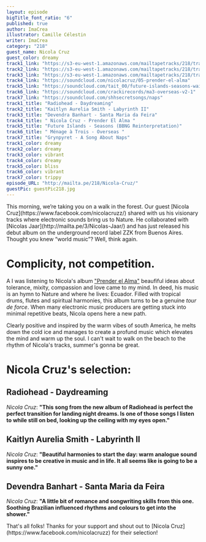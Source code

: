 ```yaml
---
layout: episode
bigTitle_font_ratio: "6"
published: true
author: ImaCrea
illustrator: Camille Célestin
writer: ImaCrea
category: "218"
guest_name: Nicola Cruz
guest_color: dreamy
track1_link: "https://s3-eu-west-1.amazonaws.com/mailtapetracks/218/track1.mp3"
track2_link: "https://s3-eu-west-1.amazonaws.com/mailtapetracks/218/track2.mp3"
track3_link: "https://s3-eu-west-1.amazonaws.com/mailtapetracks/218/track3.mp3"
track4_link: "https://soundcloud.com/nicolacruz/05-prender-el-alma"
track5_link: "https://soundcloud.com/tait_00/future-islands-seasons-waiting-on-you-badbadnotgood-reinterpretation"
track6_link: "https://soundcloud.com/crackirecords/ma3-overseas-v2-1"
track7_link: "https://soundcloud.com/shhsecretsongs/naps"
track1_title: "Radiohead - Daydreaming"
track2_title: "Kaitlyn Aurelia Smith - Labyrinth II"
track3_title: "Devendra Banhart - Santa Maria da Feira"
track4_title: " Nicola Cruz - Prender El Alma "
track5_title: "Future Islands - Seasons (BBNG Reinterpretation)"
track6_title: " Ménage à Trois - Overseas "
track7_title: "Grynpyret - A Song About Naps"
track1_color: dreamy
track2_color: dreamy
track3_color: vibrant
track4_color: dreamy
track5_color: bliss
track6_color: vibrant
track7_color: trippy
episode_URL: "http://mailta.pe/218/Nicola-Cruz/"
guestPic: guestPic218.jpg
---
```

<p id="introduction">This morning, we’re taking you on a walk in the forest. Our guest [Nicola Cruz](https://www.facebook.com/nicolacruzz/) shared with us his visionary tracks where electronic sounds bring us to Nature. He collaborated with [Nicolas Jaar](http://mailta.pe/3/Nicolas-Jaar/) and has just released his debut album on the underground record label ZZK from Buenos Aires. Thought you knew “world music”? Well, think again.</p>

# Complicity, not competition.

A I was listening to Nicola's album ["Prender el Alma"](https://zzkrecords.bandcamp.com/album/prender-el-alma) beaufiful ideas about tolerance, mixity, compassion and love came to my mind. In deed, his music is an hymn to Nature and where he lives: Ecuador. Filled with tropical drums, flutes and spiritual harmonies, this album turns to be a genuine _tour de force_. When many electronic music producers are getting stuck into minimal repetitive beats, Nicola opens here a new path.

Clearly positive and inspired by the warm vibes of south America, he melts down the cold ice and manages to create a profund music which elevates the mind and warm up the soul. I can't wait to walk on the beach to the rhythm of Nicola's tracks, summer's gonna be great.
 
# Nicola Cruz's selection:

## Radiohead - Daydreaming

_Nicola Cruz_: **"**This song from the new album of Radiohead is perfect the perfect transition for landing night dreams. Is one of those songs I listen to while still on bed, looking up the ceiling with my eyes open.**"**

## Kaitlyn Aurelia Smith - Labyrinth II

_Nicola Cruz_: **"**Beautiful harmonies to start the day: warm analogue sound inspires to be creative in music and in life. It all seems like is going to be a sunny one.**"**

## Devendra Banhart - Santa Maria da Feira

_Nicola Cruz_: **"**A little bit of romance and songwriting skills from this one. Soothing Brazilian influenced rhythms and colours to get into the shower.**"**


<p id="outroduction">That's all folks! Thanks for your support and shout out to [Nicola Cruz](https://www.facebook.com/nicolacruzz) for their selection!</p>
